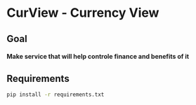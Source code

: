 # CurView - Currency View
## Goal
#### Make service that will help controle finance and benefits of it
## Requirements
```sh
pip install -r requirements.txt
```
